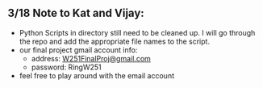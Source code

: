 ## 3/18 Note to Kat and Vijay: ##
   - Python Scripts in directory still need to be cleaned up. I will go through the repo and add the appropriate file names to the script.
   - our final project gmail account info:
      - address: W251FinalProj@gmail.com 
      - password: RingW251
   - feel free to play around with the email account
   
